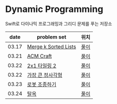 # Dynamic Programming
Swift로 다이나믹 프로그래밍과 그리디 문제를 푸는 저장소


| date       | problem set                                                                | 위치 |
| ---------- | -------------------------------------------------------------------------- |  ---- |
| 03.17      | [Merge k Sorted Lists](https://leetcode.com/problems/merge-k-sorted-lists/) | [풀이](https://github.com/wolframhwang/YouCanSolveDynamicPrgorammingAndGreedyProblem/blob/main/Merge%20k%20Sorted%20Lists/Wolfram_Merge%20k%20Sorted%20Lists.swift) | 
| 03.21      | [ACM Craft](https://www.acmicpc.net/problem/1005) | [풀이](https://github.com/wolframhwang/YouCanSolveDynamicPrgorammingAndGreedyProblem/blob/main/ACM%20Craft/Wolfram_ACM%20Craft.cpp) | 
| 03.22      | [2x1 타일링 2](https://www.acmicpc.net/problem/11727) | [풀이](https://github.com/wolframhwang/YouCanSolveDynamicPrgorammingAndGreedyProblem/blob/main/2xN%20%ED%83%80%EC%9D%BC%EB%A7%81%202/Wolfram_2xN%20%ED%83%80%EC%9D%BC%EB%A7%81%202.swift) |
| 03.22      | [가장 큰 정사각형](https://www.acmicpc.net/problem/1915) | [풀이](https://github.com/wolframhwang/YouCanSolveDynamicPrgorammingAndGreedyProblem/blob/main/%EA%B0%80%EC%9E%A5%20%ED%81%B0%20%EC%A0%95%EC%82%AC%EA%B0%81%ED%98%95/Wolfram_%EA%B0%80%EC%9E%A5%20%ED%81%B0%20%EC%A0%95%EC%82%AC%EA%B0%81%ED%98%95.swift) |
| 03.23      | [로봇 조종하기](https://www.acmicpc.net/problem/2169) | [풀이](https://github.com/wolframhwang/YouCanSolveDynamicPrgorammingAndGreedyProblem/blob/main/%EB%A1%9C%EB%B4%87%20%EC%A1%B0%EC%A2%85%ED%95%98%EA%B8%B0/Wolfram_%EB%A1%9C%EB%B4%87%20%EC%A1%B0%EC%A2%85%ED%95%98%EA%B8%B0.swift) |
| 03.24      | [탈옥](https://www.acmicpc.net/problem/13261) | [풀이](https://github.com/wolframhwang/YouCanSolveDynamicPrgorammingAndGreedyProblem/blob/main/%ED%83%88%EC%98%A5/Wolfram_%ED%83%88%EC%98%A5.swift) |
